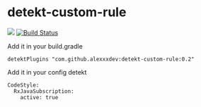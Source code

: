 # detekt-custom-rule

[![](https://jitpack.io/v/alexxxdev/detekt-custom-rule.svg)](https://jitpack.io/#alexxxdev/detekt-custom-rule)
[![Build Status](https://travis-ci.com/alexxxdev/detekt-custom-rule.svg?branch=master)](https://travis-ci.com/alexxxdev/detekt-custom-rule)

Add it in your build.gradle
```
detektPlugins "com.github.alexxxdev:detekt-custom-rule:0.2"
```

Add it in your config detekt
```
CodeStyle:
  RxJavaSubscription:
    active: true
```
